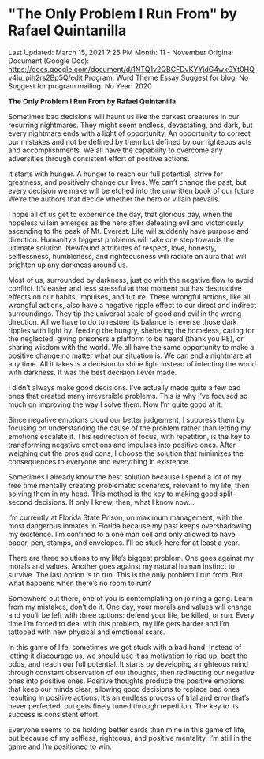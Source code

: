 # "The Only Problem I Run From" by Rafael Quintanilla

Last Updated: March 15, 2021 7:25 PM
Month: 11 - November
Original Document (Google Doc): https://docs.google.com/document/d/1NTQ1v2QBCFDvKYYjdG4wxGYt0HQv4iu_pih2rs2Bp5Q/edit
Program: Word Theme Essay
Suggest for blog: No
Suggest for program mailing: No
Year: 2020

**The Only Problem I Run From by Rafael Quintanilla**

Sometimes bad decisions will haunt us like the darkest creatures in our recurring nightmares. They might seem endless, devastating, and dark, but every nightmare ends with a light of opportunity. An opportunity to correct our mistakes and not be defined by them but defined by our righteous acts and accomplishments. We all have the capability to overcome any adversities through consistent effort of positive actions.

It starts with hunger. A hunger to reach our full potential, strive for greatness, and positively change our lives. We can’t change the past, but every decision we make will be etched into the unwritten book of our future. We’re the authors that decide whether the hero or villain prevails.

I hope all of us get to experience the day, that glorious day, when the hopeless villain emerges as the hero after defeating evil and victoriously ascending to the peak of Mt. Everest. Life will suddenly have purpose and direction. Humanity’s biggest problems will take one step towards the ultimate solution. Newfound attributes of respect, love, honesty, selflessness, humbleness, and righteousness will radiate an aura that will brighten up any darkness around us.

Most of us, surrounded by darkness, just go with the negative flow to avoid conflict. It’s easier and less stressful at that moment but has destructive effects on our habits, impulses, and future. These wrongful actions, like all wrongful actions, also have a negative ripple effect to our direct and indirect surroundings. They tip the universal scale of good and evil in the wrong direction. All we have to do to restore its balance is reverse those dark ripples with light by: feeding the hungry, sheltering the homeless, caring for the neglected, giving prisoners a platform to be heard (thank you PE), or sharing wisdom with the world. We all have the same opportunity to make a positive change no matter what our situation is. We can end a nightmare at any time. All it takes is a decision to shine light instead of infecting the world with darkness. It was the best decision I ever made.

I didn’t always make good decisions. I’ve actually made quite a few bad ones that created many irreversible problems. This is why I’ve focused so much on improving the way I solve them. Now I’m quite good at it.

Since negative emotions cloud our better judgement, I suppress them by focusing on understanding the cause of the problem rather than letting my emotions escalate it. This redirection of focus, with repetition, is the key to transforming negative emotions and impulses into positive ones. After weighing out the pros and cons, I choose the solution that minimizes the consequences to everyone and everything in existence.

Sometimes I already know the best solution because I spend a lot of my free time mentally creating problematic scenarios, relevant to my life, then solving them in my head. This method is the key to making good split-second decisions. If only I knew, then, what I know now…

I’m currently at Florida State Prison, on maximum management, with the most dangerous inmates in Florida because my past keeps overshadowing my existence. I’m confined to a one man cell and only allowed to have paper, pen, stamps, and envelopes. I’ll be stuck here for at least a year.

There are three solutions to my life’s biggest problem. One goes against my morals and values. Another goes against my natural human instinct to survive. The last option is to run. This is the only problem I run from. But what happens when there’s no room to run?

Somewhere out there, one of you is contemplating on joining a gang. Learn from my mistakes, don’t do it. One day, your morals and values will change and you’ll be left with three options: defend your life, be killed, or run. Every time I’m forced to deal with this problem, my life gets harder and I’m tattooed with new physical and emotional scars.

In this game of life, sometimes we get stuck with a bad hand. Instead of letting it discourage us, we should use it as motivation to rise up, beat the odds, and reach our full potential. It starts by developing a righteous mind through constant observation of our thoughts, then redirecting our negative ones into positive ones. Positive thoughts produce the positive emotions that keep our minds clear, allowing good decisions to replace bad ones resulting in positive actions. It’s an endless process of trial and error that’s never perfected, but gets finely tuned through repetition. The key to its success is consistent effort.

Everyone seems to be holding better cards than mine in this game of life, but because of my selfless, righteous, and positive mentality, I’m still in the game and I’m positioned to win.